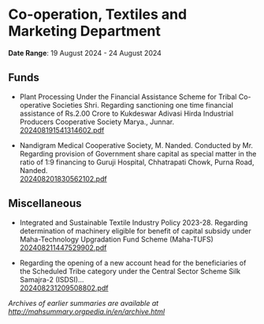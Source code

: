 # Co-operation, Textiles and Marketing Department

**Date Range**: 19 August 2024 - 24 August 2024


## Funds
- Plant Processing Under the Financial Assistance Scheme for Tribal Co-operative Societies Shri. Regarding sanctioning one time financial assistance of Rs.2.00 Crore to Kukdeswar Adivasi Hirda Industrial Producers Cooperative Society Marya., Junnar.\
  [202408191541314602.pdf](https://gr.maharashtra.gov.in/Site/Upload/Government%20Resolutions/English/202408191541314602.pdf)

- Nandigram Medical Cooperative Society, M. Nanded. Conducted by Mr. Regarding provision of Government share capital as special matter in the ratio of 1:9 financing to Guruji Hospital, Chhatrapati Chowk, Purna Road, Nanded.\
  [202408201830562102.pdf](https://gr.maharashtra.gov.in/Site/Upload/Government%20Resolutions/English/202408201830562102.pdf)

## Miscellaneous
- Integrated and Sustainable Textile Industry Policy 2023-28. Regarding determination of machinery eligible for benefit of capital subsidy under Maha-Technology Upgradation Fund Scheme (Maha-TUFS)\
  [202408211447529902.pdf](https://gr.maharashtra.gov.in/Site/Upload/Government%20Resolutions/English/202408211447529902.pdf)

- Regarding the opening of a new account head for the beneficiaries of the Scheduled Tribe category under the Central Sector Scheme Silk Samajra-2 (ISDSI)...\
  [202408231209508802.pdf](https://gr.maharashtra.gov.in/Site/Upload/Government%20Resolutions/English/202408231209508802.pdf)


*Archives of earlier summaries are available at http://mahsummary.orgpedia.in/en/archive.html*